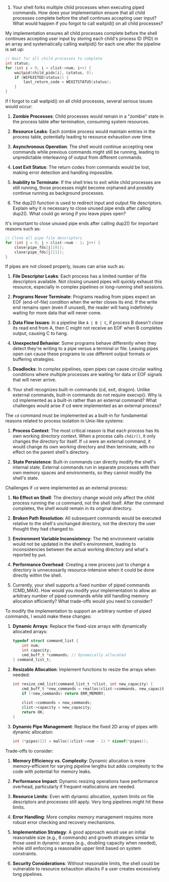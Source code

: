 1. Your shell forks multiple child processes when executing piped commands. How does your implementation ensure that all child processes complete before the shell continues accepting user input? What would happen if you forgot to call waitpid() on all child processes?

My implementation ensures all child processes complete before the shell continues accepting user input by storing each child's process ID (PID) in an array and systematically calling waitpid() for each one after the pipeline is set up:

```c
// Wait for all child processes to complete
int status;
for (int i = 0; i < clist->num; i++) {
    waitpid(child_pids[i], &status, 0);
    if (WIFEXITED(status)) {
        last_return_code = WEXITSTATUS(status);
    }
}
```

If I forgot to call waitpid() on all child processes, several serious issues would occur:

1. **Zombie Processes**: Child processes would remain in a "zombie" state in the process table after termination, consuming system resources.

2. **Resource Leaks**: Each zombie process would maintain entries in the process table, potentially leading to resource exhaustion over time.

3. **Asynchronous Operation**: The shell would continue accepting new commands while previous commands might still be running, leading to unpredictable interleaving of output from different commands.

4. **Lost Exit Status**: The return codes from commands would be lost, making error detection and handling impossible.

5. **Inability to Terminate**: If the shell tries to exit while child processes are still running, those processes might become orphaned and possibly continue running as background processes.




2. The dup2() function is used to redirect input and output file descriptors. Explain why it is necessary to close unused pipe ends after calling dup2(). What could go wrong if you leave pipes open?

It's important to close unused pipe ends after calling dup2() for important reasons such as:

```c
// Close all pipe file descriptors
for (int j = 0; j < clist->num - 1; j++) {
    close(pipe_fds[j][0]);
    close(pipe_fds[j][1]);
}
```

If pipes are not closed properly, issues can arise such as:

1. **File Descriptor Leaks**: Each process has a limited number of file descriptors available. Not closing unused pipes will quickly exhaust this resource, especially in complex pipelines or long-running shell sessions.

2. **Programs Never Terminate**: Programs reading from pipes expect an EOF (end-of-file) condition when the writer closes its end. If the write end remains open (even if unused), the reader will hang indefinitely waiting for more data that will never come.

3. **Data Flow Issues**: In a pipeline like `A | B | C`, if process B doesn't close its read end from A, then C might not receive an EOF when B completes output, causing C to hang.

4. **Unexpected Behavior**: Some programs behave differently when they detect they're writing to a pipe versus a terminal or file. Leaving pipes open can cause these programs to use different output formats or buffering strategies.

5. **Deadlocks**: In complex pipelines, open pipes can cause circular waiting conditions where multiple processes are waiting for data or EOF signals that will never arrive.






3. Your shell recognizes built-in commands (cd, exit, dragon). Unlike external commands, built-in commands do not require execvp(). Why is cd implemented as a built-in rather than an external command? What challenges would arise if cd were implemented as an external process?

The `cd` command must be implemented as a built-in for fundamental reasons related to process isolation in Unix-like systems:

1. **Process Context**: The most critical reason is that each process has its own working directory context. When a process calls `chdir()`, it only changes the directory for itself. If `cd` were an external command, it would change its own working directory and then terminate, with no effect on the parent shell's directory.

2. **State Persistence**: Built-in commands can directly modify the shell's internal state. External commands run in separate processes with their own memory spaces and environments, so they cannot modify the shell's state.

Challenges if `cd` were implemented as an external process:

1. **No Effect on Shell**: The directory change would only affect the child process running the `cd` command, not the shell itself. After the command completes, the shell would remain in its original directory.

2. **Broken Path Resolution**: All subsequent commands would be executed relative to the shell's unchanged directory, not the directory the user thought they had changed to.

3. **Environment Variable Inconsistency**: The `PWD` environment variable would not be updated in the shell's environment, leading to inconsistencies between the actual working directory and what's reported by `pwd`.

4. **Performance Overhead**: Creating a new process just to change a directory is unnecessarily resource-intensive when it could be done directly within the shell.







4. Currently, your shell supports a fixed number of piped commands (CMD_MAX). How would you modify your implementation to allow an arbitrary number of piped commands while still handling memory allocation efficiently? What trade-offs would you need to consider?

To modify the implementation to support an arbitrary number of piped commands, I would make these changes:

1. **Dynamic Arrays**: Replace the fixed-size arrays with dynamically allocated arrays:
   ```c
   typedef struct command_list {
       int num;
       int capacity;
       cmd_buff_t *commands; // Dynamically allocated
   } command_list_t;
   ```

2. **Resizable Allocation**: Implement functions to resize the arrays when needed:
   ```c
   int resize_cmd_list(command_list_t *clist, int new_capacity) {
       cmd_buff_t *new_commands = realloc(clist->commands, new_capacity * sizeof(cmd_buff_t));
       if (!new_commands) return ERR_MEMORY;
       
       clist->commands = new_commands;
       clist->capacity = new_capacity;
       return OK;
   }
   ```

3. **Dynamic Pipe Management**: Replace the fixed 2D array of pipes with dynamic allocation:
   ```c
   int (*pipes)[2] = malloc((clist->num - 1) * sizeof(*pipes));
   ```

Trade-offs to consider:

1. **Memory Efficiency vs. Complexity**: Dynamic allocation is more memory-efficient for varying pipeline lengths but adds complexity to the code with potential for memory leaks.

2. **Performance Impact**: Dynamic resizing operations have performance overhead, particularly if frequent reallocations are needed.

3. **Resource Limits**: Even with dynamic allocation, system limits on file descriptors and processes still apply. Very long pipelines might hit these limits.

4. **Error Handling**: More complex memory management requires more robust error checking and recovery mechanisms.

5. **Implementation Strategy**: A good approach would use an initial reasonable size (e.g., 8 commands) and growth strategies similar to those used in dynamic arrays (e.g., doubling capacity when needed), while still enforcing a reasonable upper limit based on system constraints.

6. **Security Considerations**: Without reasonable limits, the shell could be vulnerable to resource exhaustion attacks if a user creates excessively long pipelines.
